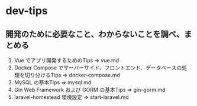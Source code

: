 # dev-tips

## 開発のために必要なこと、わからないことを調べ、まとめる

1. Vue でアプリ開発するためのTips => vue.md
2. Docker Compose でサーバーサイド、フロントエンド、データベースの処理を切り分けるTips => docker-compose.md
3. MySQL の基本Tips => mysql.md
4. Gin Web Framework および GORM の基本Tips => gin-gorm.md
5. laravel-homestead 環境設定 => start-laravel.md
